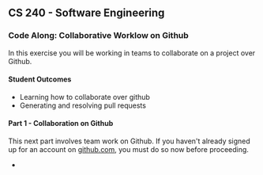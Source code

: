 ## CS 240 - Software Engineering

### Code Along: Collaborative Worklow on Github

In this exercise you will be working in teams to collaborate on a project over Github.

#### Student Outcomes

- Learning how to collaborate over github
- Generating and resolving pull requests

#### Part 1 - Collaboration on Github

This next part involves team work on Github. If you haven't already signed up for an account on [github.com](https://github.com), you must do so now before proceeding.

-
